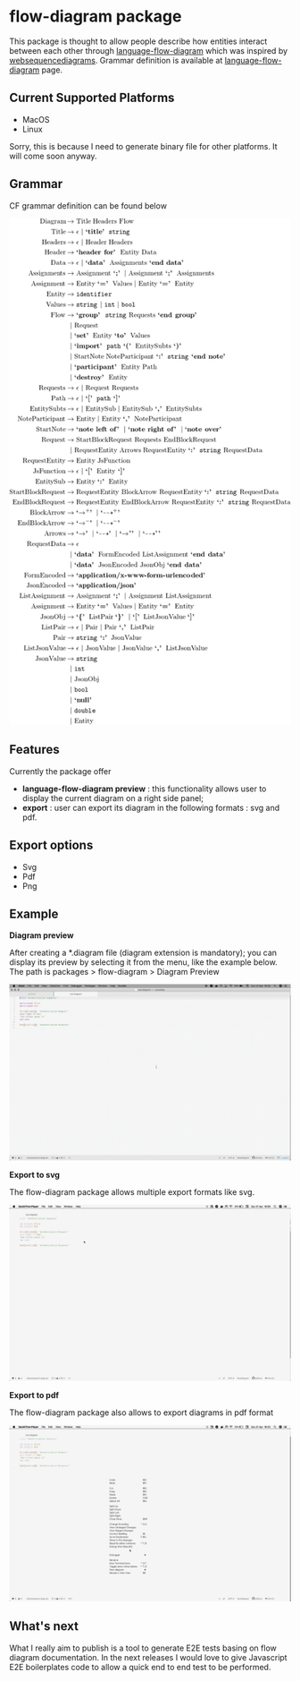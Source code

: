 # flow-diagram package

This package is thought to allow people describe how entities interact between each other through [language-flow-diagram](https://atom.io/packages/language-flow-diagram) which was inspired by
[websequencediagrams](https://www.websequencediagrams.com/). Grammar definition is available at [language-flow-diagram](https://atom.io/packages/language-flow-diagram) page.

## Current Supported Platforms

- MacOS
- Linux

Sorry, this is because I need to generate binary file for other platforms. It will come soon anyway.

## Grammar

CF grammar definition can be found below

![grammar](https://raw.githubusercontent.com/sdrubolo/project-images/master/grammar.png)

## Features

Currently the package offer

- **language-flow-diagram preview** : this functionality allows user to display the current diagram on a right side panel;
- **export** : user can export its diagram in the following formats : svg and pdf.

## Export options

- Svg
- Pdf
- Png

## Example

**Diagram preview**

After creating a \*.diagram file (diagram extension is mandatory); you can display its preview by selecting it from the menu, like the example below. The path is packages > flow-diagram > Diagram Preview

![how to display preview](https://raw.githubusercontent.com/sdrubolo/project-images/master/first.gif)


**Export to svg**

The flow-diagram package allows multiple export formats like svg.

![svg export](https://raw.githubusercontent.com/sdrubolo/project-images/master/export1.gif)


**Export to pdf**

The flow-diagram package also allows to export diagrams in pdf format

![pdf export](https://raw.githubusercontent.com/sdrubolo/project-images/master/export2.gif)

## What's next

What I really aim to publish is a tool to generate E2E tests basing on flow diagram documentation. In the next releases I would love to give Javascript E2E boilerplates code to allow a quick end to end test to be performed.
